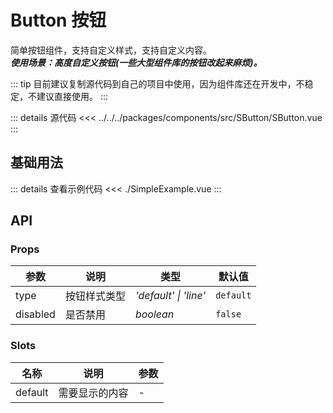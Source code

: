 <script lang="ts" setup>
import SimpleExample from './SimpleExample.vue'
</script>

# Button 按钮

简单按钮组件，支持自定义样式，支持自定义内容。  
***使用场景：高度自定义按钮(一些大型组件库的按钮改起来麻烦)。***

::: tip
目前建议复制源代码到自己的项目中使用，因为组件库还在开发中，不稳定，不建议直接使用。
:::  

::: details 源代码
<<< ../../../packages/components/src/SButton/SButton.vue
:::

## 基础用法

<SimpleExample />

::: details 查看示例代码
<<< ./SimpleExample.vue
:::

## API

### Props

| 参数 | 说明 | 类型 | 默认值 |
| --- | --- | --- | --- |
| type | 按钮样式类型 | _'default' \| 'line'_ | `default` |
| disabled | 是否禁用 | _boolean_ | `false` |

### Slots

| 名称 | 说明 | 参数 |
| --- | --- | --- | 
| default | 需要显示的内容 | - | 
